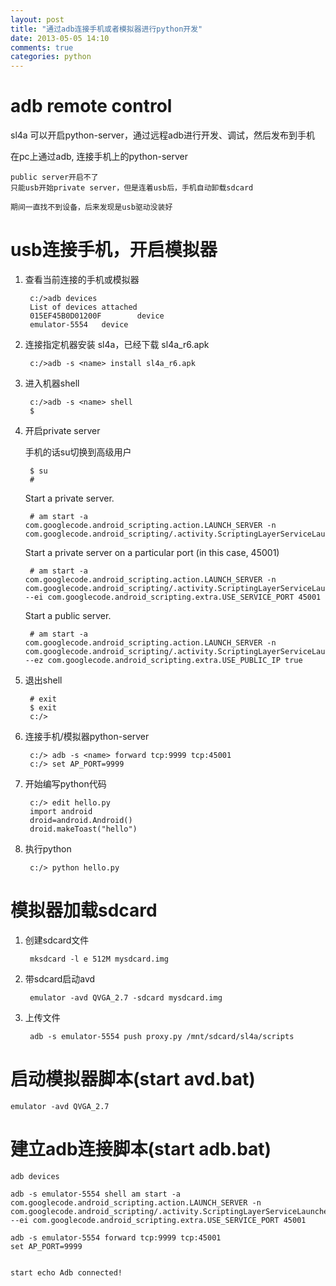```yaml
---
layout: post
title: "通过adb连接手机或者模拟器进行python开发"
date: 2013-05-05 14:10
comments: true
categories: python 
---
```


adb remote control
==

sl4a 可以开启python-server，通过远程adb进行开发、调试，然后发布到手机
<!--more-->
在pc上通过adb, 连接手机上的python-server

	public server开启不了
	只能usb开始private server，但是连着usb后，手机自动卸载sdcard

	期间一直找不到设备，后来发现是usb驱动没装好


usb连接手机，开启模拟器
==

1. 查看当前连接的手机或模拟器

		c:/>adb devices
		List of devices attached
		015EF45B0D01200F        device
		emulator-5554   device

2. 连接指定机器安装 sl4a，已经下载 sl4a_r6.apk

		c:/>adb -s <name> install sl4a_r6.apk

3. 进入机器shell

		c:/>adb -s <name> shell
		$

4. 开启private server
	
	手机的话su切换到高级用户

		$ su  
		#



	Start a private server.

		# am start -a com.googlecode.android_scripting.action.LAUNCH_SERVER -n com.googlecode.android_scripting/.activity.ScriptingLayerServiceLauncher

	Start a private server on a particular port (in this case, 45001)
		
		# am start -a com.googlecode.android_scripting.action.LAUNCH_SERVER -n com.googlecode.android_scripting/.activity.ScriptingLayerServiceLauncher --ei com.googlecode.android_scripting.extra.USE_SERVICE_PORT 45001

	Start a public server.

		# am start -a com.googlecode.android_scripting.action.LAUNCH_SERVER -n com.googlecode.android_scripting/.activity.ScriptingLayerServiceLauncher --ez com.googlecode.android_scripting.extra.USE_PUBLIC_IP true

5. 退出shell

		# exit
		$ exit
		c:/>

6. 连接手机/模拟器python-server
		
		c:/> adb -s <name> forward tcp:9999 tcp:45001
		c:/> set AP_PORT=9999

7. 开始编写python代码

		c:/> edit hello.py
		import android
		droid=android.Android()
		droid.makeToast("hello")

8. 执行python

		c:/> python hello.py

模拟器加载sdcard
==

1. 创建sdcard文件

		mksdcard -l e 512M mysdcard.img

2. 带sdcard启动avd

		emulator -avd QVGA_2.7 -sdcard mysdcard.img

3. 上传文件

		adb -s emulator-5554 push proxy.py /mnt/sdcard/sl4a/scripts

启动模拟器脚本(start avd.bat)
==
	emulator -avd QVGA_2.7 

建立adb连接脚本(start adb.bat)
==
	adb devices
	
	adb -s emulator-5554 shell am start -a com.googlecode.android_scripting.action.LAUNCH_SERVER -n com.googlecode.android_scripting/.activity.ScriptingLayerServiceLauncher --ei com.googlecode.android_scripting.extra.USE_SERVICE_PORT 45001
	
	adb -s emulator-5554 forward tcp:9999 tcp:45001
	set AP_PORT=9999
	
	
	start echo Adb connected!